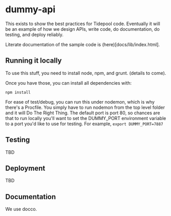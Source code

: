 dummy-api
=========

This exists to show the best practices for Tidepool code. Eventually it will be an example of how we design APIs, write code, do documentation, do testing, and deploy reliably.

Literate documentation of the sample code is (here)[docs/lib/index.html].

## Running it locally

To use this stuff, you need to install node, npm, and grunt. (details to come).

Once you have those, you can install all dependencies with:

    npm install

For ease of test/debug, you can run this under nodemon, which is why there's a Procfile. You simply have to run nodemon from the top level folder and it will Do The Right Thing. The default port is 
port 80, so chances are that to run locally you'll want to set the DUMMY_PORT environment variable
to a port you'd like to use for testing. For example, ```export DUMMY_PORT=7887```

## Testing

TBD

## Deployment

TBD

## Documentation

We use docco.

